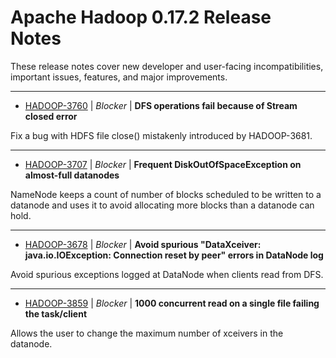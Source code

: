 
<!---
# Licensed to the Apache Software Foundation (ASF) under one
# or more contributor license agreements.  See the NOTICE file
# distributed with this work for additional information
# regarding copyright ownership.  The ASF licenses this file
# to you under the Apache License, Version 2.0 (the
# "License"); you may not use this file except in compliance
# with the License.  You may obtain a copy of the License at
#
#     http://www.apache.org/licenses/LICENSE-2.0
#
# Unless required by applicable law or agreed to in writing, software
# distributed under the License is distributed on an "AS IS" BASIS,
# WITHOUT WARRANTIES OR CONDITIONS OF ANY KIND, either express or implied.
# See the License for the specific language governing permissions and
# limitations under the License.
-->
# Apache Hadoop  0.17.2 Release Notes

These release notes cover new developer and user-facing incompatibilities, important issues, features, and major improvements.


---

* [HADOOP-3760](https://issues.apache.org/jira/browse/HADOOP-3760) | *Blocker* | **DFS operations fail because of Stream closed error**

Fix a bug with HDFS file close() mistakenly introduced by HADOOP-3681.


---

* [HADOOP-3707](https://issues.apache.org/jira/browse/HADOOP-3707) | *Blocker* | **Frequent DiskOutOfSpaceException on almost-full datanodes**

NameNode keeps a count of number of blocks scheduled to be written to a datanode and uses it to avoid allocating more blocks than a datanode can hold.


---

* [HADOOP-3678](https://issues.apache.org/jira/browse/HADOOP-3678) | *Blocker* | **Avoid spurious "DataXceiver: java.io.IOException: Connection reset by peer" errors in DataNode log**

Avoid spurious exceptions logged at DataNode when clients read from DFS.


---

* [HADOOP-3859](https://issues.apache.org/jira/browse/HADOOP-3859) | *Blocker* | **1000  concurrent read on a single file failing  the task/client**

Allows the user to change the maximum number of xceivers in the datanode.

